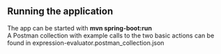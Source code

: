 ## Running the application

The app can be started with  **mvn spring-boot:run** \
A Postman collection with example calls to the two basic actions can be found in expression-evaluator.postman_collection.json

